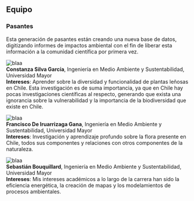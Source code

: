 ## Equipo    

### Pasantes  

Esta generación de pasantes están creando una nueva base de datos, digitizando informes de impactos ambiental con el fin de liberar esta información a la comunidad científica por primera vez.    


![blaa](/images/constanza.png)    
**Constanza Silva García**, Ingeniería en Medio Ambiente y Sustentabilidad, Universidad Mayor  
**Intereses**: Aprender sobre la diversidad y funcionalidad de plantas leñosas en Chile. Esta investigación es de suma importancia, ya que en Chile hay pocas investigaciones científicas al respecto, generando que exista una ignorancia sobre la vulnerabilidad y la importancia de la biodiversidad que existe en Chile.  

![blaa](/images/francisco_pasante.png)  
**Francisco De Iruarrizaga Gana**, Ingeniería en Medio Ambiente y Sustentabilidad, Universidad Mayor    
**Intereses**: Investigación y aprendizaje profundo sobre la flora presente en Chile, todos sus componentes y relaciones con otros componentes de la naturaleza.  
  
![blaa](/images/sebastian.png)  
**Sebastián Bouquillard**, Ingeniería en Medio Ambiente y Sustentabilidad, Universidad Mayor  
**Intereses**: Mis intereses académicos a lo largo de la carrera han sido la eficiencia energética, la creación de mapas y los modelamientos de procesos ambientales.  



